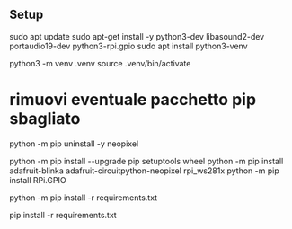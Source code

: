 ## Setup


sudo apt update
sudo apt-get install -y python3-dev libasound2-dev portaudio19-dev python3-rpi.gpio
sudo apt install python3-venv

python3 -m venv .venv
source .venv/bin/activate

# rimuovi eventuale pacchetto pip sbagliato
python -m pip uninstall -y neopixel

python -m pip install --upgrade pip setuptools wheel
python -m pip install adafruit-blinka adafruit-circuitpython-neopixel rpi_ws281x
python -m pip install RPi.GPIO

python -m pip install -r requirements.txt

pip install -r requirements.txt